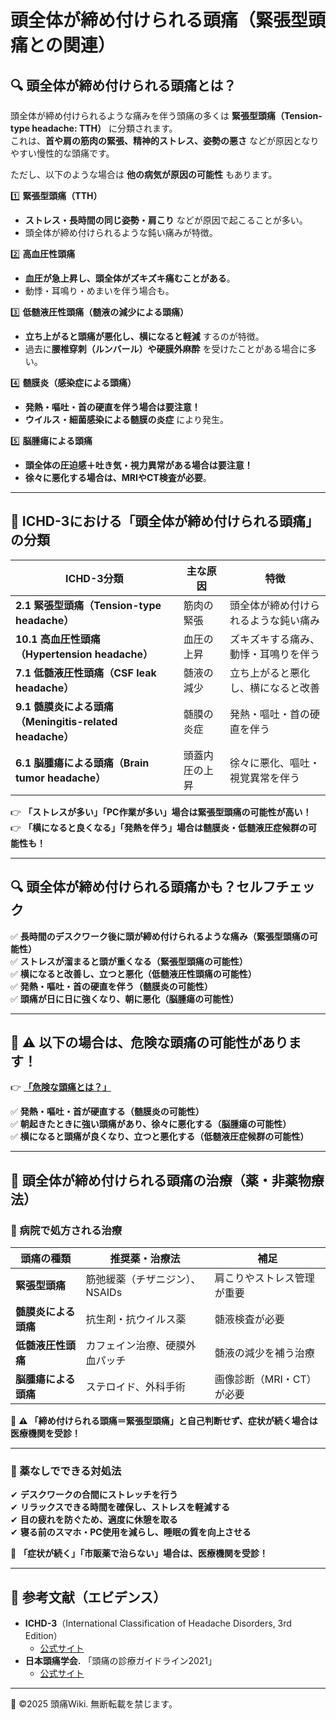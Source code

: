 # 頭全体が締め付けられる頭痛（緊張型頭痛との関連）

## 🔍 頭全体が締め付けられる頭痛とは？
頭全体が締め付けられるような痛みを伴う頭痛の多くは **緊張型頭痛（Tension-type headache: TTH）** に分類されます。  
これは、**首や肩の筋肉の緊張、精神的ストレス、姿勢の悪さ** などが原因となりやすい慢性的な頭痛です。  

ただし、以下のような場合は **他の病気が原因の可能性** もあります。  

1️⃣ **緊張型頭痛（TTH）**  
   - **ストレス・長時間の同じ姿勢・肩こり** などが原因で起こることが多い。  
   - 頭全体が締め付けられるような鈍い痛みが特徴。  

2️⃣ **高血圧性頭痛**  
   - **血圧が急上昇し、頭全体がズキズキ痛むことがある**。  
   - 動悸・耳鳴り・めまいを伴う場合も。  

3️⃣ **低髄液圧性頭痛（髄液の減少による頭痛）**  
   - **立ち上がると頭痛が悪化し、横になると軽減** するのが特徴。  
   - 過去に**腰椎穿刺（ルンバール）や硬膜外麻酔** を受けたことがある場合に多い。  

4️⃣ **髄膜炎（感染症による頭痛）**  
   - **発熱・嘔吐・首の硬直を伴う場合は要注意！**  
   - **ウイルス・細菌感染による髄膜の炎症** により発生。  

5️⃣ **脳腫瘍による頭痛**  
   - **頭全体の圧迫感＋吐き気・視力異常がある場合は要注意！**  
   - **徐々に悪化する場合は、MRIやCT検査が必要**。  

---

## **📌 ICHD-3における「頭全体が締め付けられる頭痛」の分類**
| **ICHD-3分類** | **主な原因** | **特徴** |
|--------------|------------|----------|
| **2.1 緊張型頭痛（Tension-type headache）** | 筋肉の緊張 | 頭全体が締め付けられるような鈍い痛み |
| **10.1 高血圧性頭痛（Hypertension headache）** | 血圧の上昇 | ズキズキする痛み、動悸・耳鳴りを伴う |
| **7.1 低髄液圧性頭痛（CSF leak headache）** | 髄液の減少 | 立ち上がると悪化し、横になると改善 |
| **9.1 髄膜炎による頭痛（Meningitis-related headache）** | 髄膜の炎症 | 発熱・嘔吐・首の硬直を伴う |
| **6.1 脳腫瘍による頭痛（Brain tumor headache）** | 頭蓋内圧の上昇 | 徐々に悪化、嘔吐・視覚異常を伴う |

👉 **「ストレスが多い」「PC作業が多い」場合は緊張型頭痛の可能性が高い！**  
👉 **「横になると良くなる」「発熱を伴う」場合は髄膜炎・低髄液圧症候群の可能性も！**  

---

## **🔍 頭全体が締め付けられる頭痛かも？セルフチェック**
✅ **長時間のデスクワーク後に頭が締め付けられるような痛み（緊張型頭痛の可能性）**  
✅ **ストレスが溜まると頭が重くなる（緊張型頭痛の可能性）**  
✅ **横になると改善し、立つと悪化（低髄液圧性頭痛の可能性）**  
✅ **発熱・嘔吐・首の硬直を伴う（髄膜炎の可能性）**  
✅ **頭痛が日に日に強くなり、朝に悪化（脳腫瘍の可能性）**  

---

## 🚨 **⚠ 以下の場合は、危険な頭痛の可能性があります！**
👉 **[「危険な頭痛とは？」](../dangerous_headache/emergency.md)**  

✅ **発熱・嘔吐・首が硬直する（髄膜炎の可能性）**  
✅ **朝起きたときに強い頭痛があり、徐々に悪化する（脳腫瘍の可能性）**  
✅ **横になると頭痛が良くなり、立つと悪化する（低髄液圧症候群の可能性）**  

---

## **💊 頭全体が締め付けられる頭痛の治療（薬・非薬物療法）**
### **🏥 病院で処方される治療**
| **頭痛の種類** | **推奨薬・治療法** | **補足** |
|--------------|----------------|---------|
| **緊張型頭痛** | 筋弛緩薬（チザニジン）、NSAIDs | 肩こりやストレス管理が重要 |
| **髄膜炎による頭痛** | 抗生剤・抗ウイルス薬 | 髄液検査が必要 |
| **低髄液圧性頭痛** | カフェイン治療、硬膜外血パッチ | 髄液の減少を補う治療 |
| **脳腫瘍による頭痛** | ステロイド、外科手術 | 画像診断（MRI・CT）が必要 |

🚨 **⚠ 「締め付けられる頭痛＝緊張型頭痛」と自己判断せず、症状が続く場合は医療機関を受診！**

---

### **🌿 薬なしでできる対処法**
✔ **デスクワークの合間にストレッチを行う**  
✔ **リラックスできる時間を確保し、ストレスを軽減する**  
✔ **目の疲れを防ぐため、適度に休憩を取る**  
✔ **寝る前のスマホ・PC使用を減らし、睡眠の質を向上させる**  

🚨 **「症状が続く」「市販薬で治らない」場合は、医療機関を受診！**

---

## **📖 参考文献（エビデンス）**
- **ICHD-3**（International Classification of Headache Disorders, 3rd Edition）  
  - [公式サイト](https://ichd-3.org/)
- **日本頭痛学会.** 「頭痛の診療ガイドライン2021」  
  - [公式サイト](https://www.jhsnet.net/)

---
📌 ©2025 頭痛Wiki. 無断転載を禁じます。
